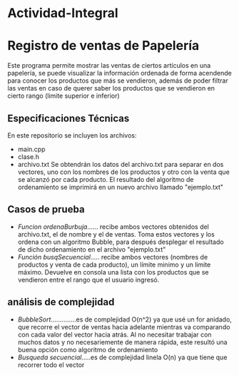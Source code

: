 # Actividad-Integral
# Registro de ventas de Papelería
Este programa permite mostrar las ventas de ciertos artículos en una papelería, se puede visualizar la información ordenada de forma acendende para conocer los productos que más se vendieron, además de poder filtrar las ventas en caso de querer saber los productos que se vendieron en cierto rango (limite superior e inferior)
## Especificaciones Técnicas
En este repositorio se incluyen los archivos:
- main.cpp 
- clase.h 
- archivo.txt
Se obtendrán los datos del archivo.txt para separar en dos vectores, uno con los nombres de los productos y otro con la venta que se alcanzó por cada producto. El resultado del algoritmo de ordenamiento se imprimirá en un nuevo archivo llamado "ejemplo.txt"
## Casos de prueba
- *Funcion ordenaBurbuja*...... recibe ambos vectores obtenidos del archivo.txt, el de nombre y el de ventas. Toma estos vectores y los ordena con un algoritmo Bubble, para después desplegar el resultado de dicho ordenamiento en el archivo "ejemplo.txt" 
- *Función busqSecuencial*..... recibe ambos vectores (nombres de productos y venta de cada producto), un límite minimo y un limite máximo. Devuelve en consola una lista con los productos que se vendieron entre el rango que el usuario ingresó.

## análisis de complejidad
- *BubbleSort*..............es de complejidad O(n^2) ya que usé un for anidado, que recorre el vector de ventas hacia adelante mientras va comparando con cada valor del vector hacia atrás. Al no necesitar trabajar con muchos datos y no necesariemente de manera rápida, este resultó una buena opción como algoritmo de ordenamiento
- *Busqueda secuencial*.....es de complejidad linela O(n) ya que tiene que recorrer todo el vector

